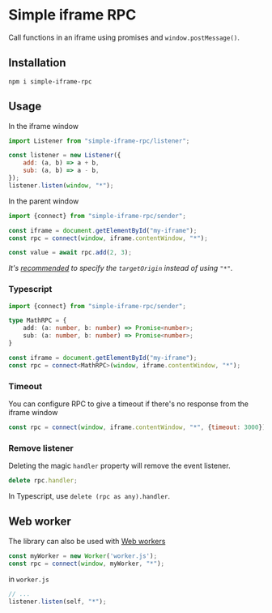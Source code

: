 # Simple iframe RPC

Call functions in an iframe using promises and `window.postMessage()`.

## Installation

    npm i simple-iframe-rpc

## Usage
In the iframe window

```js
import Listener from "simple-iframe-rpc/listener";

const listener = new Listener({
    add: (a, b) => a + b,
    sub: (a, b) => a - b,
});
listener.listen(window, "*");
```

In the parent window

```js
import {connect} from "simple-iframe-rpc/sender";

const iframe = document.getElementById("my-iframe");
const rpc = connect(window, iframe.contentWindow, "*");

const value = await rpc.add(2, 3);
```

_It's [recommended](https://developer.mozilla.org/en-US/docs/Web/API/Window/postMessage#parameters) to specify the `targetOrigin` instead of using `"*"`._

### Typescript

```ts
import {connect} from "simple-iframe-rpc/sender";

type MathRPC = {
    add: (a: number, b: number) => Promise<number>;
    sub: (a: number, b: number) => Promise<number>;
}

const iframe = document.getElementById("my-iframe");
const rpc = connect<MathRPC>(window, iframe.contentWindow, "*");
```

### Timeout

You can configure RPC to give a timeout if there's no response from the iframe window

```js
const rpc = connect(window, iframe.contentWindow, "*", {timeout: 3000});
```

### Remove listener

Deleting the magic `handler` property will remove the event listener.

```js
delete rpc.handler;
```

In Typescript, use `delete (rpc as any).handler`.

## Web worker

The library can also be used with [Web workers](https://developer.mozilla.org/en-US/docs/Web/API/Web_Workers_API/Using_web_workers)

```js
const myWorker = new Worker('worker.js');
const rpc = connect(window, myWorker, "*");
```

in `worker.js`

```js
// ...
listener.listen(self, "*");
```
